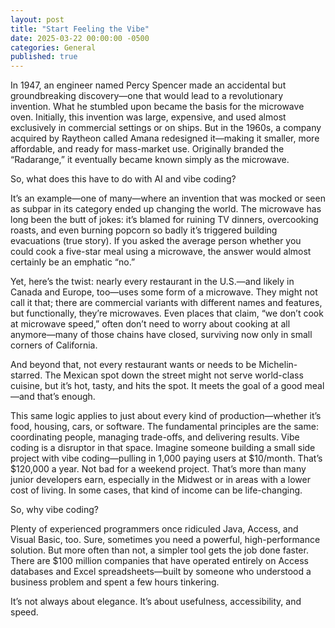 ```yaml
---
layout: post
title: "Start Feeling the Vibe"
date: 2025-03-22 00:00:00 -0500
categories: General
published: true
---
```

In 1947, an engineer named Percy Spencer made an accidental but groundbreaking discovery—one that would lead to a revolutionary invention. What he stumbled upon became the basis for the microwave oven. Initially, this invention was large, expensive, and used almost exclusively in commercial settings or on ships. But in the 1960s, a company acquired by Raytheon called Amana redesigned it—making it smaller, more affordable, and ready for mass-market use. Originally branded the “Radarange,” it eventually became known simply as the microwave.

So, what does this have to do with AI and vibe coding?

It’s an example—one of many—where an invention that was mocked or seen as subpar in its category ended up changing the world. The microwave has long been the butt of jokes: it’s blamed for ruining TV dinners, overcooking roasts, and even burning popcorn so badly it’s triggered building evacuations (true story). If you asked the average person whether you could cook a five-star meal using a microwave, the answer would almost certainly be an emphatic “no.”

Yet, here’s the twist: nearly every restaurant in the U.S.—and likely in Canada and Europe, too—uses some form of a microwave. They might not call it that; there are commercial variants with different names and features, but functionally, they’re microwaves. Even places that claim, “we don’t cook at microwave speed,” often don’t need to worry about cooking at all anymore—many of those chains have closed, surviving now only in small corners of California.

And beyond that, not every restaurant wants or needs to be Michelin-starred. The Mexican spot down the street might not serve world-class cuisine, but it’s hot, tasty, and hits the spot. It meets the goal of a good meal—and that’s enough.

This same logic applies to just about every kind of production—whether it’s food, housing, cars, or software. The fundamental principles are the same: coordinating people, managing trade-offs, and delivering results. Vibe coding is a disruptor in that space. Imagine someone building a small side project with vibe coding—pulling in 1,000 paying users at $10/month. That’s $120,000 a year. Not bad for a weekend project. That’s more than many junior developers earn, especially in the Midwest or in areas with a lower cost of living. In some cases, that kind of income can be life-changing.

So, why vibe coding?

Plenty of experienced programmers once ridiculed Java, Access, and Visual Basic, too. Sure, sometimes you need a powerful, high-performance solution. But more often than not, a simpler tool gets the job done faster. There are $100 million companies that have operated entirely on Access databases and Excel spreadsheets—built by someone who understood a business problem and spent a few hours tinkering.

It’s not always about elegance. It’s about usefulness, accessibility, and speed.